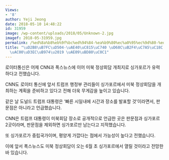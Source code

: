```yaml
---
Views:
- '8'
author: Yeji Jeong
date: 2018-05-10 14:48:22
id: 31959
image: /wp-content/uploads/2018/05/Unknown-2.jpg
imagef: 2018-05-31959.jpg
permalink: /%ed%8a%b8%eb%9f%bc%ed%94%84-%ea%b9%80%ec%a0%95%ec%9d%80-%ed%9a%8c%eb%8b%b4%ec%9e%a5%ec%86%8c-%ec%8b%b1%ea%b0%80%ed%8f%ac%eb%a5%b4-%ea%b8%89%eb%b6%80%ec%83%81/
title: "\uD2B8\uB7FC\uD504-\uAE40\uC815\uC740 \uD68C\uB2F4\uC7A5\uC18C \u2018\uC2F1\
  \uAC00\uD3EC\uB974\u2019 \uAE09\uBD80\uC0C1"
---
```


로이터통신은 어제 CNN과 폭스뉴스에 이어 미북 정상회담 개최지로 싱가포르가 유력하다고 전했습니다.

CNN도 로이터 통신에 앞서 트럼프 행정부 관리들이 싱가포르에서 미북 정상회담을 개최하는 계획을 준비하고 있다고 전해 더욱 무게감을 높이고 있습니다.

같은 날 도널드 트럼프 대통령은 ‘빠른 시일내에 시간과 장소를 발표할 것’이라면서, 판문점은 아니라고 언급했습니다.

CNN은 트럼프 대통령이 미북회담 장소로 공개적으로 언급한 곳은 판문점과 싱가포르 2곳이라며, 판문점을 제외하면 싱가포르만 남는다고 지적했습니다.

또 싱가포르가 중립국가이며, 평양게 가깝다는 점에서 가능성이 높다고 전했습니다.

이에 앞서 폭스뉴스도 미북 정상회담이 오는 6월 초 싱가포르에서 열릴 것이라고 전망한 바 있습니다.